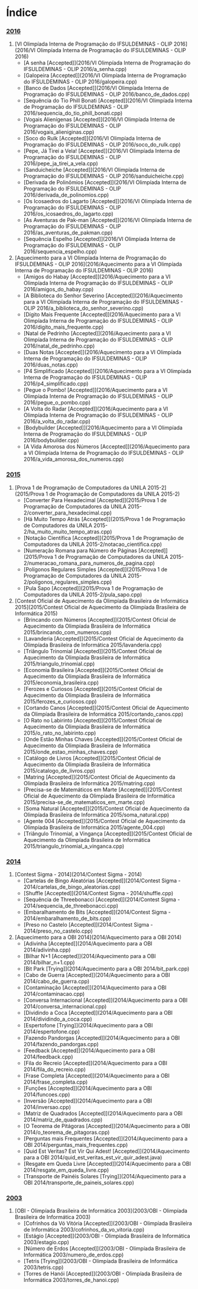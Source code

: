 # Índice

### [2016](2016/)
1. [VI Olimpíada Interna de Programação do IFSULDEMINAS - OLIP 2016](2016/VI Olimpíada Interna de Programação do IFSULDEMINAS - OLIP 2016)
    - [A senha [Accepted]](2016/VI Olimpíada Interna de Programação do IFSULDEMINAS - OLIP 2016/a_senha.cpp)
	- [Galopeira [Accepted]](2016/VI Olimpíada Interna de Programação do IFSULDEMINAS - OLIP 2016/galopeira.cpp)
	- [Banco de Dados [Accepted]](2016/VI Olimpíada Interna de Programação do IFSULDEMINAS - OLIP 2016/banco_de_dados.cpp)
	- [Sequência do Tio Phill Bonati [Accepted]](2016/VI Olimpíada Interna de Programação do IFSULDEMINAS - OLIP 2016/sequencia_do_tio_phill_bonati.cpp)
	- [Vogais Alienígenas [Accepted]](2016/VI Olimpíada Interna de Programação do IFSULDEMINAS - OLIP 2016/vogais_alieniginas.cpp)
	- [Soco do Rulk [Accepted]](2016/VI Olimpíada Interna de Programação do IFSULDEMINAS - OLIP 2016/soco_do_rulk.cpp)
	- [Pepe, Já Tirei a Vela! [Accepted]](2016/VI Olimpíada Interna de Programação do IFSULDEMINAS - OLIP 2016/pepe_ja_tirei_a_vela.cpp)
	- [Sanduicheiche [Accepted]](2016/VI Olimpíada Interna de Programação do IFSULDEMINAS - OLIP 2016/sanduicheiche.cpp)
	- [Derivada de Polinômios [Accepted]](2016/VI Olimpíada Interna de Programação do IFSULDEMINAS - OLIP 2016/derivada_de_polinomios.cpp)
	- [Os Icosaedros do Lagarto [Accepted]](2016/VI Olimpíada Interna de Programação do IFSULDEMINAS - OLIP 2016/os_icosaedros_do_lagarto.cpp)
	- [As Aventuras de Pak-man [Accepted]](2016/VI Olimpíada Interna de Programação do IFSULDEMINAS - OLIP 2016/as_aventuras_de_pakman.cpp)
	- [Sequência Espelho [Accepted]](2016/VI Olimpíada Interna de Programação do IFSULDEMINAS - OLIP 2016/sequencia_espelho.cpp)
2. [Aquecimento para a VI Olimpíada Interna de Programação do IFSULDEMINAS - OLIP 2016](2016/Aquecimento para a VI Olimpíada Interna de Programação do IFSULDEMINAS - OLIP 2016)
    - [Amigos do Habay [Accepted]](2016/Aquecimento para a VI Olimpíada Interna de Programação do IFSULDEMINAS - OLIP 2016/amigos_do_habay.cpp)
    - [A Biblioteca do Senhor Severino [Accepted]](2016/Aquecimento para a VI Olimpíada Interna de Programação do IFSULDEMINAS - OLIP 2016/a_biblioteca_do_senhor_severino.cpp)
    - [Dígito Mais Frequente [Accepted]](2016/Aquecimento para a VI Olimpíada Interna de Programação do IFSULDEMINAS - OLIP 2016/digito_mais_frequente.cpp)
    - [Natal de Pedrinho [Accepted]](2016/Aquecimento para a VI Olimpíada Interna de Programação do IFSULDEMINAS - OLIP 2016/natal_de_pedrinho.cpp)
    - [Duas Notas [Accepted]](2016/Aquecimento para a VI Olimpíada Interna de Programação do IFSULDEMINAS - OLIP 2016/duas_notas.cpp)
    - [P4 Simplificado [Accepted]](2016/Aquecimento para a VI Olimpíada Interna de Programação do IFSULDEMINAS - OLIP 2016/p4_simplificado.cpp)
    - [Pegue o Pombo! [Accepted]](2016/Aquecimento para a VI Olimpíada Interna de Programação do IFSULDEMINAS - OLIP 2016/pegue_o_pombo.cpp)
    - [A Volta do Radar [Accepted]](2016/Aquecimento para a VI Olimpíada Interna de Programação do IFSULDEMINAS - OLIP 2016/a_volta_do_radar.cpp)
    - [Bodybuilder [Accepted]](2016/Aquecimento para a VI Olimpíada Interna de Programação do IFSULDEMINAS - OLIP 2016/bodybuilder.cpp)
    - [A Vida Amorosa dos Números [Accepted]](2016/Aquecimento para a VI Olimpíada Interna de Programação do IFSULDEMINAS - OLIP 2016/a_vida_amorosa_dos_numeros.cpp)

### [2015](2015/)
1. [Prova 1 de Programação de Computadores da UNILA 2015-2](2015/Prova 1 de Programação de Computadores da UNILA 2015-2)
    - [Converter Para Hexadecimal [Accepted]](2015/Prova 1 de Programação de Computadores da UNILA 2015-2/converter_para_hexadecimal.cpp)
	- [Há Muito Tempo Atrás [Accepted]](2015/Prova 1 de Programação de Computadores da UNILA 2015-2/ha_muito_muito_tempo_atras.cpp)
	- [Notação Científica [Accepted]](2015/Prova 1 de Programação de Computadores da UNILA 2015-2/notacao_cientifica.cpp)
	- [Numeração Romana para Número de Páginas [Accepted]](2015/Prova 1 de Programação de Computadores da UNILA 2015-2/numeracao_romana_para_numeros_de_pagina.cpp)
	- [Polígonos Regulares Simples [Accepted]](2015/Prova 1 de Programação de Computadores da UNILA 2015-2/poligonos_regulares_simples.cpp)
	- [Pula Sapo [Accepted]](2015/Prova 1 de Programação de Computadores da UNILA 2015-2/pula_sapo.cpp)
2. [Contest Oficial de Aquecimento da Olimpíada Brasileira de Informática 2015](2015/Contest Oficial de Aquecimento da Olimpíada Brasileira de Informática 2015)
    - [Brincando com Números [Accepted]](2015/Contest Oficial de Aquecimento da Olimpíada Brasileira de Informática 2015/brincando_com_numeros.cpp)
    - [Lavanderia [Accepted]](2015/Contest Oficial de Aquecimento da Olimpíada Brasileira de Informática 2015/lavanderia.cpp)
    - [Triângulo Trinomial [Accepted]](2015/Contest Oficial de Aquecimento da Olimpíada Brasileira de Informática 2015/triangulo_trinomial.cpp)
    - [Economia Brasileira [Accepted]](2015/Contest Oficial de Aquecimento da Olimpíada Brasileira de Informática 2015/economia_brasileira.cpp)
    - [Ferozes e Curiosos [Accepted]](2015/Contest Oficial de Aquecimento da Olimpíada Brasileira de Informática 2015/ferozes_e_curiosos.cpp)
    - [Cortando Canos [Accepted]](2015/Contest Oficial de Aquecimento da Olimpíada Brasileira de Informática 2015/cortando_canos.cpp)
    - [O Rato no Labirinto [Accepted]](2015/Contest Oficial de Aquecimento da Olimpíada Brasileira de Informática 2015/o_rato_no_labirinto.cpp)
    - [Onde Estão Minhas Chaves [Accepted]](2015/Contest Oficial de Aquecimento da Olimpíada Brasileira de Informática 2015/onde_estao_minhas_chaves.cpp)
    - [Catálogo de Livros [Accepted]](2015/Contest Oficial de Aquecimento da Olimpíada Brasileira de Informática 2015/catalogo_de_livros.cpp)
    - [Matring [Accepted]](2015/Contest Oficial de Aquecimento da Olimpíada Brasileira de Informática 2015/matring.cpp)
    - [Precisa-se de Matemáticos em Marte [Accepted]](2015/Contest Oficial de Aquecimento da Olimpíada Brasileira de Informática 2015/precisa-se_de_matematicos_em_marte.cpp)
    - [Soma Natural [Accepted]](2015/Contest Oficial de Aquecimento da Olimpíada Brasileira de Informática 2015/soma_natural.cpp)
    - [Agente 004 [Accepted]](2015/Contest Oficial de Aquecimento da Olimpíada Brasileira de Informática 2015/agente_004.cpp)
    - [Triângulo Trinomial, a Vingança [Accepted]](2015/Contest Oficial de Aquecimento da Olimpíada Brasileira de Informática 2015/triangulo_trinomial_a_vinganca.cpp)

### [2014](2014/)
1. [Contest Sigma - 2014](2014/Contest Sigma - 2014)
	- [Cartelas de Bingo Aleatórias [Accepted]](2014/Contest Sigma - 2014/cartelas_de_bingo_aleatorias.cpp)
	- [Shuffle [Accepted]](2014/Contest Sigma - 2014/shuffle.cpp)
	- [Sequência de Threebonacci [Accepted]](2014/Contest Sigma - 2014/sequencia_de_threebonacci.cpp)
	- [Embaralhamento de Bits [Accepted]](2014/Contest Sigma - 2014/embaralhamento_de_bits.cpp)
	- [Preso no Castelo [Accepted]](2014/Contest Sigma - 2014/preso_no_castelo.cpp)
2. [Aquecimento para a OBI 2014](2014/Aquecimento para a OBI 2014)
    - [Adivinha [Accepted]](2014/Aquecimento para a OBI 2014/adivinha.cpp)
    - [Bilhar N+1 [Accepted]](2014/Aquecimento para a OBI 2014/bilhar_n+1.cpp)
    - [Bit Park [Trying]](2014/Aquecimento para a OBI 2014/bit_park.cpp)
    - [Cabo de Guerra [Accepted]](2014/Aquecimento para a OBI 2014/cabo_de_guerra.cpp)
    - [Contaminação [Accepted]](2014/Aquecimento para a OBI 2014/contaminacao.cpp)
    - [Conversa Internacional [Accepted]](2014/Aquecimento para a OBI 2014/conversa_internacional.cpp)
    - [Dividindo a Coca [Accepted]](2014/Aquecimento para a OBI 2014/dividindo_a_coca.cpp)
    - [Espertofone [Trying]](2014/Aquecimento para a OBI 2014/espertofone.cpp)
    - [Fazendo Pandorgas [Accepted]](2014/Aquecimento para a OBI 2014/fazendo_pandorgas.cpp)
    - [Feedback [Accepted]](2014/Aquecimento para a OBI 2014/feedback.cpp)
    - [Fila do Recreio [Accepted]](2014/Aquecimento para a OBI 2014/fila_do_recreio.cpp)
    - [Frase Completa [Accepted]](2014/Aquecimento para a OBI 2014/frase_completa.cpp)
    - [Funções [Accepted]](2014/Aquecimento para a OBI 2014/funcoes.cpp)
    - [Inversão [Accepted]](2014/Aquecimento para a OBI 2014/inversao.cpp)
    - [Matriz de Quadrados [Accepted]](2014/Aquecimento para a OBI 2014/matriz_de_quadrados.cpp)
    - [O Teorema de Pitágoras [Accepted]](2014/Aquecimento para a OBI 2014/o_teorema_de_pitagoras.cpp)
    - [Perguntas mais Frequentes [Accepted]](2014/Aquecimento para a OBI 2014/perguntas_mais_frequentes.cpp)
    - [Quid Est Veritas? Est Vir Qui Adest! [Accepted]](2014/Aquecimento para a OBI 2014/quid_est_veritas_est_vir_quir_adest.java)
    - [Resgate em Queda Livre [Accepted]](2014/Aquecimento para a OBI 2014/resgate_em_queda_livre.cpp)
    - [Transporte de Painéis Solares [Trying]](2014/Aquecimento para a OBI 2014/transporte_de_paineis_solares.cpp)

### [2003](2003/)
1. [OBI - Olimpíada Brasileira de Informática 2003](2003/OBI - Olimpíada Brasileira de Informática 2003)
    - [Cofrinhos da Vó Vitória [Accepted]](2003/OBI - Olimpíada Brasileira de Informática 2003/cofrinhos_da_vo_vitoria.cpp)
    - [Estágio [Accepted]](2003/OBI - Olimpíada Brasileira de Informática 2003/estagio.cpp)
    - [Número de Erdos [Accepted]](2003/OBI - Olimpíada Brasileira de Informática 2003/numero_de_erdos.cpp)
    - [Tetris [Trying]](2003/OBI - Olimpíada Brasileira de Informática 2003/tetris.cpp)
    - [Torres de Hanói [Accepted]](2003/OBI - Olimpíada Brasileira de Informática 2003/torres_de_hanoi.cpp)
    